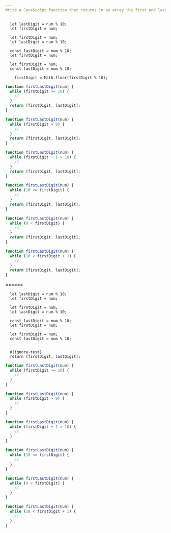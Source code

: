 ```yaml
---
Write a JavaScript function that returns in an array the first and last digit respectively of any number greater than or equal to 2 digits using a "while" loop.
---
```


```initial
  let lastDigit = num % 10;
  let firstDigit = num;
```

```initial
  let firstDigit = num;
  let lastDigit = num % 10;
```

```initial
  const lastDigit = num % 10;
  let firstDigit = num;
```

```initial
  let firstDigit = num;
  const lastDigit = num % 10;
```

```transformation
    firstDigit = Math.floor(firstDigit % 10);
```

```js
function firstLastDigit(num) {
  while (firstDigit >= 10) {
    //
  }
  return [firstDigit, lastDigit];
}
```

```js
function firstLastDigit(num) {
  while (firstDigit > 9) {
    //
  }
  return [firstDigit, lastDigit];
}
```

```js
function firstLastDigit(num) {
  while (firstDigit + 1 > 10) {
    //
  }
  return [firstDigit, lastDigit];
}
```

```js
function firstLastDigit(num) {
  while (10 <= firstDigit) {
    //
  }
  return [firstDigit, lastDigit];
}
```

```js
function firstLastDigit(num) {
  while (9 < firstDigit) {
    //
  }
  return [firstDigit, lastDigit];
}
```

```js
function firstLastDigit(num) {
  while (10 < firstDigit + 1) {
    //
  }
  return [firstDigit, lastDigit];
}
```

======

```initial
  let lastDigit = num % 10;
  let firstDigit = num;
```

```initial
  let firstDigit = num;
  let lastDigit = num % 10;
```

```initial
  const lastDigit = num % 10;
  let firstDigit = num;
```

```initial
  let firstDigit = num;
  const lastDigit = num % 10;
```

```transformation

```

```final
  #(ignore-test)
  return [firstDigit, lastDigit];
```

```js
function firstLastDigit(num) {
  while (firstDigit >= 10) {
    //
  }
}
```

```js
function firstLastDigit(num) {
  while (firstDigit > 9) {
    //
  }
}
```

```js
function firstLastDigit(num) {
  while (firstDigit + 1 > 10) {
    //
  }
}
```

```js
function firstLastDigit(num) {
  while (10 <= firstDigit) {
    //
  }
}
```

```js
function firstLastDigit(num) {
  while (9 < firstDigit) {
    //
  }
}
```

```js
function firstLastDigit(num) {
  while (10 < firstDigit + 1) {
    //
  }
}
```
